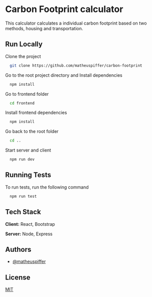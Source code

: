 # Carbon Footprint calculator

This calculator calculates a individual carbon footprint based on two methods, housing and transportation.

## Run Locally

Clone the project

```bash
  git clone https://github.com/matheuspiffer/carbon-footprint
```

Go to the root project directory and Install dependencies

```bash
  npm install
```

Go to frontend folder

```bash
  cd frontend
```

Install frontend dependencies

```bash
  npm install
```

Go back to the root folder

```bash
  cd ..
```

Start server and client

```bash
  npm run dev
```

## Running Tests

To run tests, run the following command

```bash
  npm run test
```

## Tech Stack

**Client:** React, Bootstrap

**Server:** Node, Express

## Authors

- [@matheuspiffer](https://www.github.com/matheuspiffer)

## License

[MIT](https://choosealicense.com/licenses/mit/)
